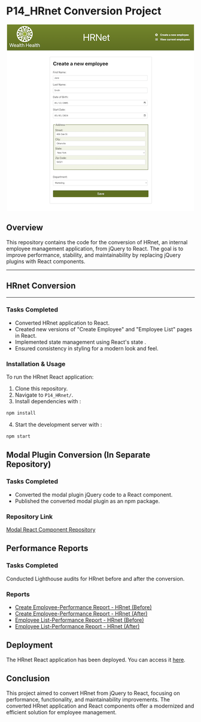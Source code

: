 # P14_HRnet Conversion Project

<p align="center">
  <img src="https://github.com/Halima-DERRAHI/P14_HRnet/blob/main/HRnet.png" alt="HRnet Application Screenshot" />
</p>

## Overview
This repository contains the code for the conversion of HRnet, an internal employee management application, from jQuery to React. The goal is to improve performance, stability, and maintainability by replacing jQuery plugins with React components.

- - -
## HRnet Conversion
- - -
### Tasks Completed
- Converted HRnet application to React.
- Created new versions of "Create Employee" and "Employee List" pages in React.
- Implemented state management using React's state .
- Ensured consistency in styling for a modern look and feel.

### Installation & Usage
To run the HRnet React application:
1. Clone this repository.
2. Navigate to `P14_HRnet/`.
3. Install dependencies with :
```bash
npm install
```
4. Start the development server with :
```bash
npm start
```
## Modal Plugin Conversion (In Separate Repository)
### Tasks Completed
- Converted the modal plugin jQuery code to a React component.
- Published the converted modal plugin as an npm package.
### Repository Link

[Modal React Component Repository](https://github.com/Halima-DERRAHI/p14-react-modal-derrahi)

## Performance Reports
### Tasks Completed
Conducted Lighthouse audits for HRnet before and after the conversion.

### Reports

- [Create Employee-Performance Report - HRnet (Before)](https://github.com/Halima-DERRAHI/P14_HRnet/blob/main/performance-reports/home-jquery.pdf)
- [Create Employee-Performance Report - HRnet (After)](https://github.com/Halima-DERRAHI/P14_HRnet/blob/main/performance-reports/home.pdf)
- [Employee List-Performance Report - HRnet (Before)](https://github.com/Halima-DERRAHI/P14_HRnet/blob/main/performance-reports/view-jquery.pdf)
- [Employee List-Performance Report - HRnet (After)](https://github.com/Halima-DERRAHI/P14_HRnet/blob/main/performance-reports/view.pdf)

## Deployment

The HRnet React application has been deployed. You can access it [here](https://p14-h-rnet-pink.vercel.app/).


## Conclusion
This project aimed to convert HRnet from jQuery to React, focusing on performance, functionality, and maintainability improvements. The converted HRnet application and React components offer a modernized and efficient solution for employee management.